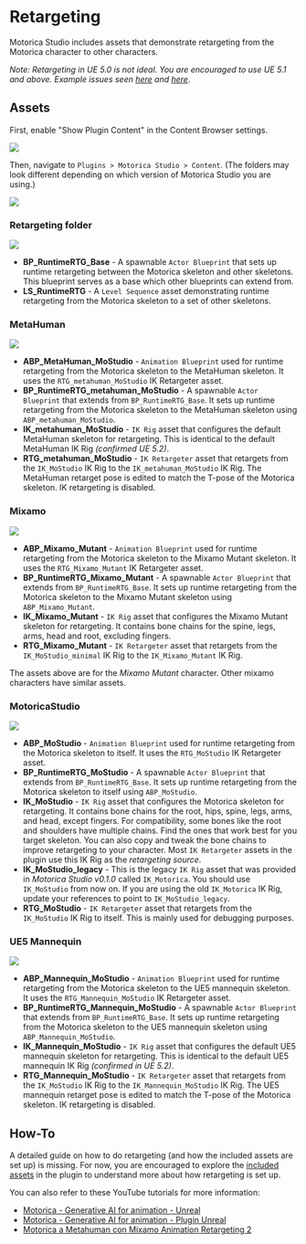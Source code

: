 # Retargeting
Motorica Studio includes assets that demonstrate retargeting from the Motorica character to other characters.

*Note: Retargeting in UE 5.0 is not ideal. You are encouraged to use UE 5.1 and above. Example issues seen [here](https://forums.unrealengine.com/t/retargeting-root-bone-ue5/506512) and [here](https://forums.unrealengine.com/t/ue5-retargeted-root-motion-animations-have-innacurate-pelvis-hip-placement/514656)*.

## Assets
First, enable "Show Plugin Content" in the Content Browser settings.

![](../images/content-browser-settings-show-plugin-content.png)

Then, navigate to `Plugins > Motorica Studio > Content`. (The folders may look different depending on which version of Motorica Studio you are using.)

![](../images/content-browser-folder-plugin.png)

### Retargeting folder

![](../images/content-browser-folder-plugin-retargeting.png)

- **BP_RuntimeRTG_Base** - A spawnable `Actor Blueprint` that sets up runtime retargeting between the Motorica skeleton and other skeletons. This blueprint serves as a base which other blueprints can extend from.
- **LS_RuntimeRTG** - A `Level Sequence` asset demonstrating runtime retargeting from the Motorica skeleton to a set of other skeletons.

### MetaHuman
![](../images/content-browser-folder-plugin-retargeting-metahuman.png)

- **ABP_MetaHuman_MoStudio** - `Animation Blueprint` used for runtime retargeting from the Motorica skeleton to the MetaHuman skeleton. It uses the `RTG_metahuman_MoStudio` IK Retargeter asset.
- **BP_RuntimeRTG_metahuman_MoStudio** - A spawnable `Actor Blueprint` that extends from `BP_RuntimeRTG_Base`. It sets up runtime retargeting from the Motorica skeleton to the MetaHuman skeleton using `ABP_metahuman_MoStudio`.
- **IK_metahuman_MoStudio** - `IK Rig` asset that configures the default MetaHuman skeleton for retargeting. This is identical to the default MetaHuman IK Rig *(confirmed UE 5.2)*.
- **RTG_metahuman_MoStudio** - `IK Retargeter` asset that retargets from the `IK_MoStudio` IK Rig to the `IK_metahuman_MoStudio` IK Rig. The MetaHuman retarget pose is edited to match the T-pose of the Motorica skeleton. IK retargeting is disabled.

### Mixamo
![](../images/content-browser-folder-plugin-retargeting-mixamo-mutant.png)

- **ABP_Mixamo_Mutant** - `Animation Blueprint` used for runtime retargeting from the Motorica skeleton to the Mixamo Mutant skeleton. It uses the `RTG_Mixamo_Mutant` IK Retargeter asset.
- **BP_RuntimeRTG_Mixamo_Mutant** - A spawnable `Actor Blueprint` that extends from `BP_RuntimeRTG_Base`. It sets up runtime retargeting from the Motorica skeleton to the Mixamo Mutant skeleton using `ABP_Mixamo_Mutant`.
- **IK_Mixamo_Mutant** - `IK Rig` asset that configures the Mixamo Mutant skeleton for retargeting. It contains bone chains for the spine, legs, arms, head and root, excluding fingers.
- **RTG_Mixamo_Mutant** - `IK Retargeter` asset that retargets from the `IK_MoStudio_minimal` IK Rig to the `IK_Mixamo_Mutant` IK Rig.

The assets above are for the *Mixamo Mutant* character. Other mixamo characters have similar assets.

### MotoricaStudio
![](../images/content-browser-folder-plugin-retargeting-motoricastudio.png)

- **ABP_MoStudio** - `Animation Blueprint` used for runtime retargeting from the Motorica skeleton to itself. It uses the `RTG_MoStudio` IK Retargeter asset.
- **BP_RuntimeRTG_MoStudio** - A spawnable `Actor Blueprint` that extends from `BP_RuntimeRTG_Base`. It sets up runtime retargeting from the Motorica skeleton to itself using `ABP_MoStudio`.
- **IK_MoStudio** - `IK Rig` asset that configures the Motorica skeleton for retargeting. It contains bone chains for the root, hips, spine, legs, arms, and head, except fingers. For compatibility, some bones like the root and shoulders have multiple chains. Find the ones that work best for you target skeleton. You can also copy and tweak the bone chains to improve retargeting to your character. Most `IK Retargeter` assets in the plugin use this IK Rig as the *retargeting source*.
- **IK_MoStudio_legacy** - This is the legacy `IK Rig` asset that was provided in *Motorica Studio v0.1.0* called `IK_Motorica`. You should use `IK_MoStudio` from now on. If you are using the old `IK_Motorica` IK Rig, update your references to point to `IK_MoStudio_legacy`.
- **RTG_MoStudio** - `IK Retargeter` asset that retargets from the `IK_MoStudio` IK Rig to itself. This is mainly used for debugging purposes.

### UE5 Mannequin
![](../images/content-browser-folder-plugin-retargeting-ue5mannequin.png)

- **ABP_Mannequin_MoStudio** - `Animation Blueprint` used for runtime retargeting from the Motorica skeleton to the UE5 mannequin skeleton. It uses the `RTG_Mannequin_MoStudio` IK Retargeter asset.
- **BP_RuntimeRTG_Mannequin_MoStudio** - A spawnable `Actor Blueprint` that extends from `BP_RuntimeRTG_Base`. It sets up runtime retargeting from the Motorica skeleton to the UE5 mannequin skeleton using `ABP_Mannequin_MoStudio`.
- **IK_Mannequin_MoStudio** - `IK Rig` asset that configures the default UE5 mannequin skeleton for retargeting. This is identical to the default UE5 mannequin IK Rig *(confirmed in UE 5.2)*.
- **RTG_Mannequin_MoStudio** - `IK Retargeter` asset that retargets from the `IK_MoStudio` IK Rig to the `IK_Mannequin_MoStudio` IK Rig. The UE5 mannequin retarget pose is edited to match the T-pose of the Motorica skeleton. IK retargeting is disabled.

## How-To
A detailed guide on how to do retargeting (and how the included assets are set up) is missing. For now, you are encouraged to explore the [included assets](./#assets) in the plugin to understand more about how retargeting is set up.

You can also refer to these YouTube tutorials for more information:
- [Motorica - Generative AI for animation - Unreal](https://www.youtube.com/watch?v=-UY5rom6LGE)
- [Motorica - Generative AI for animation - Plugin Unreal](https://www.youtube.com/watch?v=3qmHzPH06O4)
- [Motorica a Metahuman con Mixamo Animation Retargeting 2](https://www.youtube.com/watch?v=R5euNHUcUec&t)
